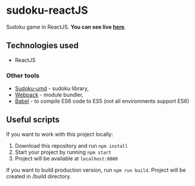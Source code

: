 # sudoku-reactJS
Sudoku game in ReactJS. **You can see live [here](https://galdranorn.github.io/sudoku-reactJS/)**.

## Technologies used
  - ReactJS

### Other tools
  - [Sudoku-umd](https://www.npmjs.com/package/sudoku-umd) - sudoku library,
  - [Webpack](https://webpack.js.org/) - module bundler,
  - [Babel](https://babeljs.io/) - to compile ES6 code to ES5 (not all environments support ES6)

## Useful scripts
If you want to work with this project locally:
  1. Download this repository and run `npm install`
  2. Start your project by running `npm start`
  3. Project will be available at `localhost:8080`

If you want to build production version, run `npm run build`. Project will be created in /build directory.
